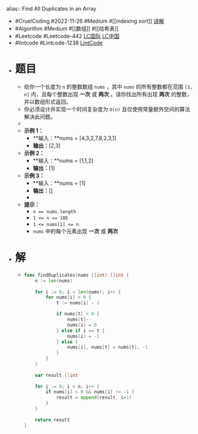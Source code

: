 alias:: Find All Duplicates in an Array

- #CruelCoding #2022-11-26 #Medium #[[indexing sort]] [讲解](https://youtu.be/FHQzKHen9Hg)
- #Algorithm #Medium #[[数组]] #[[哈希表]]
- #Leetcode #Leetcode-442 [LC国际](https://leetcode.com/problems/find-all-duplicates-in-an-array/) [LC中国](https://leetcode.cn/problems/find-all-duplicates-in-an-array/)
- #lintcode #Lintcode-1238 [LintCode](https://www.lintcode.com/problem/1238/)
- # 题目
	- 给你一个长度为 `n` 的整数数组 `nums` ，其中 `nums` 的所有整数都在范围 `[1, n]` 内，且每个整数出现 **一次** 或 **两次** 。请你找出所有出现 **两次** 的整数，并以数组形式返回。
	- 你必须设计并实现一个时间复杂度为 `O(n)` 且仅使用常量额外空间的算法解决此问题。
	-
	- **示例 1：**
		- **输入：**nums = [4,3,2,7,8,2,3,1]
		- **输出：**[2,3]
	- **示例 2：**
		- **输入：**nums = [1,1,2]
		- **输出：**[1]
	- **示例 3：**
		- **输入：**nums = [1]
		- **输出：**[]
		-
	- **提示：**
		- `n == nums.length`
		- `1 <= n <= 105`
		- `1 <= nums[i] <= n`
		- `nums` 中的每个元素出现 **一次** 或 **两次**
- # 解
	- ```go
	  func findDuplicates(nums []int) []int {
	      n := len(nums)
	      
	      for i := 0; i < len(nums); i++ {
	          for nums[i] > 0 {
	              t := nums[i] - 1
	  
	              if nums[t] < 0 {
	                  nums[t]--
	                  nums[i] = 0
	              } else if i == t {
	                  nums[i] = -1
	              } else {
	                  nums[i], nums[t] = nums[t], -1
	              }
	          }
	      }
	      
	      var result []int
	      
	      for i := 0; i < n; i++ {
	          if nums[i] < 0 && nums[i] != -1 {
	              result = append(result, i+1)
	          }
	      }
	      
	      return result
	  }
	  ```
